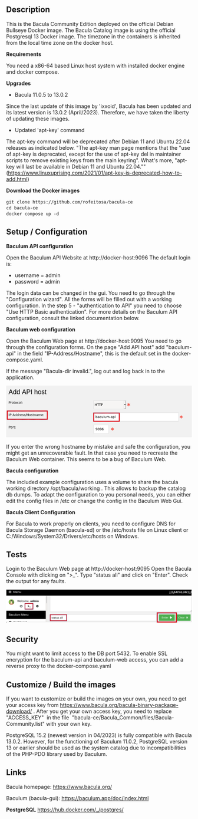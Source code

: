 ## Description

This is the Bacula Community Edition deployed on the official Debian Bullseye Docker image. The Bacula Catalog image is using the official Postgresql 13 Docker image.
The timezone in the containers is inherited from the local time zone on the docker host.

**Requirements**

You need a x86-64 based Linux host system with installed docker engine and docker compose.

**Upgrades**

- Bacula 11.0.5 to 13.0.2

Since the last update of this image by 'ixxoid', Bacula has been updated and its latest version is 13.0.2 (April/2023). Therefore, we have taken the liberty of updating these images.

- Updated 'apt-key' command

The apt-key command will be deprecated after Debian 11 and Ubuntu 22.04 releases as indicated below.
"The apt-key man page mentions that the "use of apt-key is deprecated, except for the use of apt-key del in maintainer scripts to remove existing keys from the main keyring". What's more, "apt-key will last be available in Debian 11 and Ubuntu 22.04."" (https://www.linuxuprising.com/2021/01/apt-key-is-deprecated-how-to-add.html)

**Download the Docker images**

```
git clone https://github.com/rofeitosa/bacula-ce
cd bacula-ce
docker compose up -d
```

## Setup / Configuration

**Baculum API configuration**

Open the Baculum API Website at http://docker-host:9096
The default login is:

- username = admin
- password = admin

The login data can be changed in the gui.
You need to go through the "Configuration wizard".
All the forms will be filled out with a working configuration.
In the step 5 - "authentication to API" you need to choose "Use HTTP Basic authentication". 
For more details on the Baculum API configuration, consult the linked documentation below.

**Baculum web configuration**

Open the Baculum Web page at http://docker-host:9095
You need to go through the configuration forms.
On the page "Add API host" add "baculum-api" in the field "IP-Address/Hostname", this is the default set in the docker-compose.yaml.

If the message "Bacula-dir invalid.", log out and log back in to the application.

**![baculum01.png](screenshots/baculum01.png)**

If you enter the wrong hostname by mistake and safe the configuration, you might get an unrecoverable fault. In that case you need to recreate the Baculum Web container.
This seems to be a bug of Baculum Web.

**Bacula configuration**

The included example configuration uses a volume to share the bacula working directory /opt/bacula/working . This allows to backup the catalog db dumps.
To adapt the configuration to you personal needs, you can either edit the config files in /etc or change the config in the Baculum Web Gui.

**Bacula Client Configuration**

For Bacula to work properly on clients, you need to configure DNS for Bacula Storage Daemon (bacula-sd) or the /etc/hosts file on Linux client or C:/Windows/System32/Drivers/etc/hosts on Windows.

## Tests

Login to the Baculum Web page at http://docker-host:9095
Open the Bacula Console with clicking on ">_". 
Type "status all" and click on "Enter". 
Check the output for any faults.

**![test01.png](screenshots/test01.png)**

## Security

You might want to limit access to the DB port 5432.
To enable SSL encryption for the baculum-api and baculum-web access, you can add a reverse proxy to the docker-compose.yaml

## Customize / Build the images

If you want to customize or build the images on your own, you need to get your access key from https://www.bacula.org/bacula-binary-package-download/ . After you get your own access key, you need to replace "ACCESS_KEY"  in the file  "bacula-ce/Bacula_Common/files/Bacula-Community.list" with your own key.

PostgreSQL 15.2 (newest version in 04/2023) is fully compatible with Bacula 13.0.2. However, for the functioning of Baculum 11.0.2, PostgreSQL version 13 or earlier should be used as the system catalog due to incompatibilities of the PHP-PDO library used by Baculum.

## Links

Bacula homepage:
https://www.bacula.org/

Baculum (bacula-gui):
https://baculum.app/doc/index.html

**PostgreSQL**
https://hub.docker.com/_/postgres/
